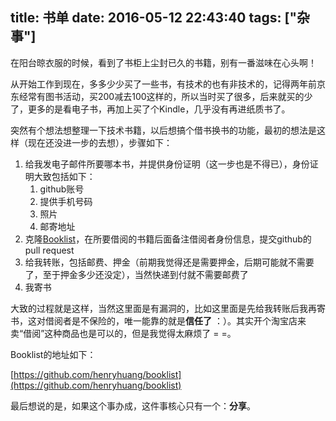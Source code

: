 title: 书单
date: 2016-05-12 22:43:40
tags: ["杂事"]
---

在阳台晾衣服的时候，看到了书柜上尘封已久的书籍，别有一番滋味在心头啊！

从开始工作到现在，多多少少买了一些书，有技术的也有非技术的，记得两年前京东经常有图书活动，买200减去100这样的，所以当时买了很多，后来就买的少了，更多的是看电子书，再加上买了个Kindle，几乎没有再进纸质书了。

突然有个想法想整理一下技术书籍，以后想搞个借书换书的功能，最初的想法是这样（现在还没进一步的去想），步骤如下：

1. 给我发电子邮件所要哪本书，并提供身份证明（这一步也是不得已），身份证明大致包括如下：
    1. github账号
	2. 提供手机号码
	3. 照片
	4. 邮寄地址
2. 克隆[Booklist](https://github.com/henryhuang/booklist)，在所要借阅的书籍后面备注借阅者身份信息，提交github的pull request
3. 给我转账，包括邮费、押金（前期我觉得还是需要押金，后期可能就不需要了，至于押金多少还没定），当然快递到付就不需要邮费了
4. 我寄书

大致的过程就是这样，当然这里面是有漏洞的，比如这里面是先给我转账后我再寄书，这对借阅者是不保险的，唯一能靠的就是**信任了** ：）。其实开个淘宝店来卖“借阅”这种商品也是可以的，但是我觉得太麻烦了 = =。

Booklist的地址如下：

[https://github.com/henryhuang/booklist](https://github.com/henryhuang/booklist)

最后想说的是，如果这个事办成，这件事核心只有一个：**分享**。